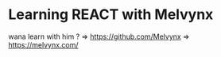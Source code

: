 # Learning REACT with Melvynx

wana learn with him ?
=> https://github.com/Melvynx => https://melvynx.com/

